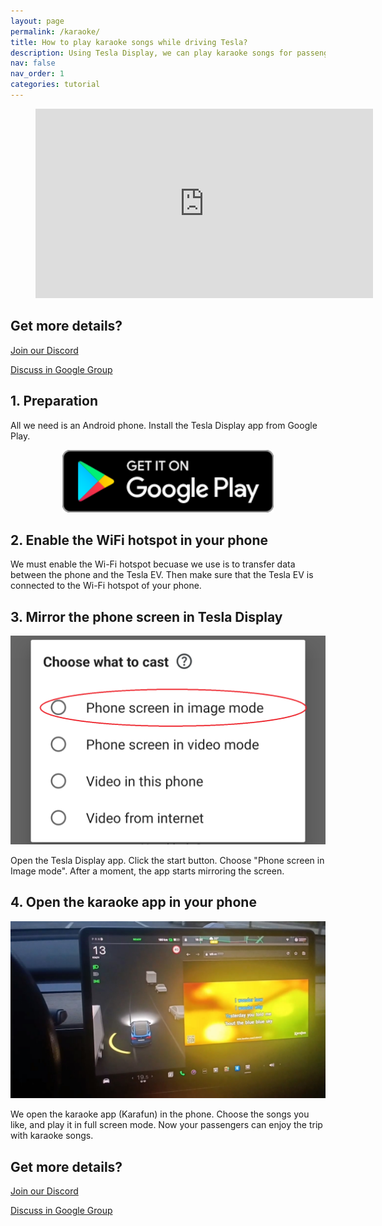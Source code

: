 ```yaml
---
layout: page
permalink: /karaoke/
title: How to play karaoke songs while driving Tesla?
description: Using Tesla Display, we can play karaoke songs for passengers on Tesla's big screen while driving.
nav: false
nav_order: 1
categories: tutorial
---
```

<!-- _pages/youtube.md -->

<!-- blank line -->
<figure class="video_container">
  <iframe width="540" height="303" src="https://www.youtube.com/embed/Xm1HxtMc7p8" frameborder="0" allowfullscreen="true"> </iframe>
</figure>
<!-- blank line -->

## Get more details?
<p><a href ="https://discord.gg/Tvbs9uWcN9" target="_blank">Join our Discord</a></p>
<p><a href ="https://groups.google.com/g/tesla-display" target="_blank">Discuss in Google Group</a></p>

## 1. Preparation
All we need is an Android phone.
Install the Tesla Display app from Google Play.
<p style="text-align: center;">
<a id="googleplay" href ="https://play.google.com/store/apps/details?id=io.github.blackpill.tesladisplay&referrer=utm_source%3Dgithub%26utm_medium%3Dorganic"><img src="/assets/img/google-play-badge.svg" height="100px"></a>
</p>

## 2. Enable the WiFi hotspot in your phone
We must enable the Wi-Fi hotspot becuase we use is to transfer data between the phone and the Tesla EV.
Then make sure that the Tesla EV is connected to the Wi-Fi hotspot of your phone.

## 3. Mirror the phone screen in Tesla Display
<p style="text-align: center;">
<img src="/assets/img/image-mode.png" alt="The start choice of Tesla Display app for playing karaoke songs" width="540px">
</p>
Open the Tesla Display app.
Click the start button.
Choose "Phone screen in Image mode".
After a moment, the app starts mirroring the screen.

## 4. Open the karaoke app in your phone
<p style="text-align: center;">
<img src="/assets/img/karaoke-on-screen.jpg" alt="The screenshot of playing karaoke songs on Tesla's screen" width="540px">
</p>
We open the karaoke app (Karafun) in the phone. Choose the songs you like, and play it in full screen mode.
Now your passengers can enjoy the trip with karaoke songs.

## Get more details?
<p><a href ="https://discord.gg/Tvbs9uWcN9" target="_blank">Join our Discord</a></p>
<p><a href ="https://groups.google.com/g/tesla-display" target="_blank">Discuss in Google Group</a></p>

